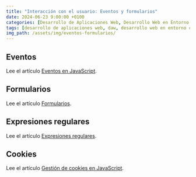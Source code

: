 ```yaml
---
title: "Interacción con el usuario: Eventos y formularios"
date: 2024-06-23 9:00:00 +0100
categories: [Desarrollo de Aplicaciones Web, Desarrollo Web en Entorno Cliente]
tags: [desarrollo de aplicaciones web, daw, desarrollo web en entorno cliente, dwec, teoria, eventos, fomrularios, cookies, expresiones regulares, regex, javascript]
img_path: /assets/img/eventos-formularios/
---
```


## Eventos

Lee el artículo [Eventos en JavaScript](/posts/eventos-javascript).

## Formularios

Lee el artículo [Formularios](/posts/formularios).

## Expresiones regulares

Lee el artículo [Expresiones regulares](/posts/expresiones-regulares).

## Cookies

Lee el artículo [Gestión de cookies en JavaScript](/posts/cookies).
